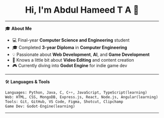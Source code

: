 <h1 align="center">Hi, I'm Abdul Hameed T A 👋</h1>


---

🎓 **About Me**

- 💻 Final-year **Computer Science and Engineering** student  
- 🎓 Completed **3-year Diploma** in **Computer Engineering**
- 💡 Passionate about **Web Development**, **AI**, and **Game Development**
- 🎥 Knows a little bit about **Video Editing** and content creation
- 🎮 Currently diving into **Godot Engine** for indie game dev

---

🛠️ **Languages & Tools**

```python
Languages: Python, Java, C, C++, JavaScript, TypeScript(learning)
Web: HTML, CSS, MongoDB, Express.js, React, Node.js, Angular(learning)  
Tools: Git, GitHub, VS Code, Figma, Shotcut, Clipchamp 
Game Dev: Godot-Engine(learning)

```

---
